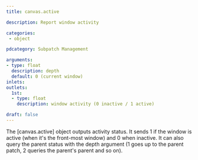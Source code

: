 ```yaml
---
title: canvas.active

description: Report window activity

categories:
 - object

pdcategory: Subpatch Management

arguments:
- type: float
  description: depth
  default: 0 (current window)
inlets:
outlets:
  1st:
  - type: float
    description: window activity (0 inactive / 1 active)

draft: false
---
```


The [canvas.active] object outputs activity status. It sends 1 if the window is active (when it's the front-most window) and 0 when inactive. It can also query the parent status with the depth argument (1 goes up to the parent patch, 2 queries the parent's parent and so on).